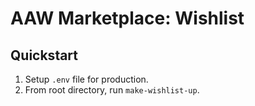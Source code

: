 # AAW Marketplace: Wishlist

## Quickstart
1. Setup `.env` file for production.
2. From root directory, run `make-wishlist-up`.